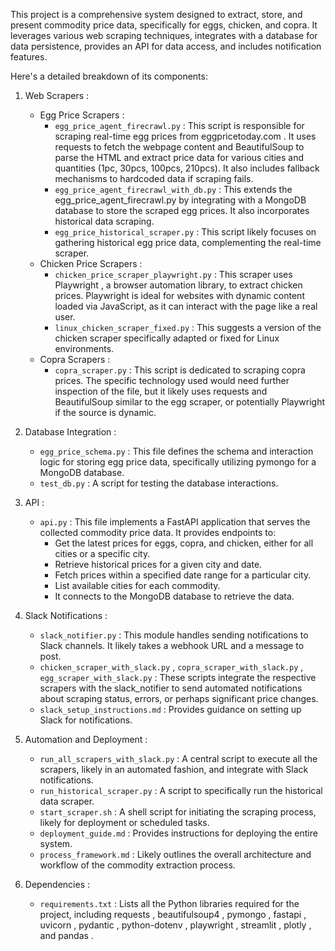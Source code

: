 This project is a comprehensive system designed to extract, store, and present commodity price data, specifically for eggs, chicken, and copra. It leverages various web scraping techniques, integrates with a database for data persistence, provides an API for data access, and includes notification features.

Here's a detailed breakdown of its components:

1. 
   Web Scrapers :
   
   - Egg Price Scrapers :
     - `egg_price_agent_firecrawl.py` : This script is responsible for scraping real-time egg prices from eggpricetoday.com . It uses requests to fetch the webpage content and BeautifulSoup to parse the HTML and extract price data for various cities and quantities (1pc, 30pcs, 100pcs, 210pcs). It also includes fallback mechanisms to hardcoded data if scraping fails.
     - `egg_price_agent_firecrawl_with_db.py` : This extends the egg_price_agent_firecrawl.py by integrating with a MongoDB database to store the scraped egg prices. It also incorporates historical data scraping.
     - `egg_price_historical_scraper.py` : This script likely focuses on gathering historical egg price data, complementing the real-time scraper.
   - Chicken Price Scrapers :
     - `chicken_price_scraper_playwright.py` : This scraper uses Playwright , a browser automation library, to extract chicken prices. Playwright is ideal for websites with dynamic content loaded via JavaScript, as it can interact with the page like a real user.
     - `linux_chicken_scraper_fixed.py` : This suggests a version of the chicken scraper specifically adapted or fixed for Linux environments.
   - Copra Scrapers :
     - `copra_scraper.py` : This script is dedicated to scraping copra prices. The specific technology used would need further inspection of the file, but it likely uses requests and BeautifulSoup similar to the egg scraper, or potentially Playwright if the source is dynamic.
2. 
   Database Integration :
   
   - `egg_price_schema.py` : This file defines the schema and interaction logic for storing egg price data, specifically utilizing pymongo for a MongoDB database.
   - `test_db.py` : A script for testing the database interactions.
3. 
   API :
   
   - `api.py` : This file implements a FastAPI application that serves the collected commodity price data. It provides endpoints to:
     - Get the latest prices for eggs, copra, and chicken, either for all cities or a specific city.
     - Retrieve historical prices for a given city and date.
     - Fetch prices within a specified date range for a particular city.
     - List available cities for each commodity.
     - It connects to the MongoDB database to retrieve the data.
4. 
   Slack Notifications :
   
   - `slack_notifier.py` : This module handles sending notifications to Slack channels. It likely takes a webhook URL and a message to post.
   - `chicken_scraper_with_slack.py` , `copra_scraper_with_slack.py` , `egg_scraper_with_slack.py` : These scripts integrate the respective scrapers with the slack_notifier to send automated notifications about scraping status, errors, or perhaps significant price changes.
   - `slack_setup_instructions.md` : Provides guidance on setting up Slack for notifications.
5. 
   Automation and Deployment :
   
   - `run_all_scrapers_with_slack.py` : A central script to execute all the scrapers, likely in an automated fashion, and integrate with Slack notifications.
   - `run_historical_scraper.py` : A script to specifically run the historical data scraper.
   - `start_scraper.sh` : A shell script for initiating the scraping process, likely for deployment or scheduled tasks.
   - `deployment_guide.md` : Provides instructions for deploying the entire system.
   - `process_framework.md` : Likely outlines the overall architecture and workflow of the commodity extraction process.
6. 
   Dependencies :
   
   - `requirements.txt` : Lists all the Python libraries required for the project, including requests , beautifulsoup4 , pymongo , fastapi , uvicorn , pydantic , python-dotenv , playwright , streamlit , plotly , and pandas .
